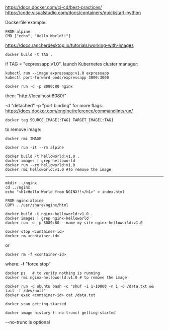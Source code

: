 
https://docs.docker.com/ci-cd/best-practices/
https://code.visualstudio.com/docs/containers/quickstart-python

Dockerfile example:

    FROM alpine
    CMD ["echo", "Hello World!!"]

https://docs.rancherdesktop.io/tutorials/working-with-images

    docker build -t TAG .

if TAG = "expressapp:v1.0", launch Kubernetes cluster manager:

    kubectl run --image expressapp:v1.0 expressapp
    kubectl port-forward pods/expressapp 3000:3000

    docker run -d -p 8080:80 nginx

then: "http://localhost:8080/"

-d "detached"
-p "port binding"
for more flags: https://docs.docker.com/engine/reference/commandline/run/

    docker tag SOURCE_IMAGE[:TAG] TARGET_IMAGE[:TAG]

to remove image:

    docker rmi IMAGE

    docker run -it --rm alpine

    docker build -t helloworld:v1.0 .
    docker images | grep helloworld
    docker run --rm helloworld:v1.0
    docker rmi helloworld:v1.0 #To remove the image

---

    mkdir ../nginx
    cd ../nginx
    echo "<h1>Hello World from NGINX!!</h1>" > index.html

    FROM nginx:alpine
    COPY . /usr/share/nginx/html

    docker build -t nginx-helloworld:v1.0 .
    docker images | grep nginx-helloworld
    docker run -d -p 8080:80 --name my-site nginx-helloworld:v1.0

    docker stop <container-id>
    docker rm <container-id>

or

    docker rm -f <container-id>

where: -f "force stop"

    docker ps   # to verify nothing is running 
    docker rmi nginx-helloworld:v1.0 # to remove the image

    docker run -d ubuntu bash -c "shuf -i 1-10000 -n 1 -o /data.txt && tail -f /dev/null"
    docker exec <container-id> cat /data.txt

    docker scan getting-started

    docker image history (--no-trunc) getting-started

--no-trunc is optional
